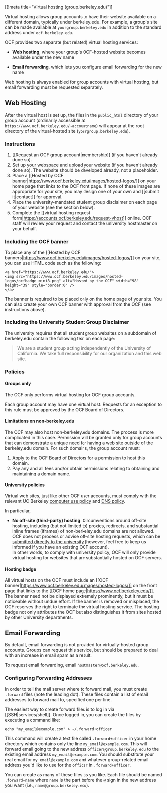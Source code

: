 [[!meta title="Virtual hosting (group.berkeley.edu)"]]


Virtual hosting allows group accounts to have their website available on a
different domain, typically under berkeley.edu. For example, a group's site can
be made available at `yourgroup.berkeley.edu` in addition to the standard
address under `ocf.berkeley.edu`.

OCF provides two separate (but related) virtual hosting services:

* **Web hosting**, where your group's OCF-hosted website becomes available
  under the new name

* **Email forwarding**, which lets you configure email forwarding for the new
  name

Web hosting is always enabled for group accounts with virtual hosting, but
email forwarding must be requested separately.

## Web Hosting

After the virtual host is set up, the files in the `public_html` directory of
your group account (ordinarily accessible at
`https://www.ocf.berkeley.edu/~accountname`) will appear at the root directory
of the virtual-hosted site (`yourgroup.berkeley.edu`).

### Instructions

1.   [[Request an OCF group account|membership]] (if you haven't already done so).
2.   Set up your webspace and upload your website (if you haven't already done so). The website should be developed already, not a placeholder.
3.   Place a [[Hosted by OCF banner|https://www.ocf.berkeley.edu/images/hosted-logos/]] on your home page that links to the OCF front page. If none of these images are appropriate for your site, you may design one of your own and [[submit it|contact]] for approval.
4.   Place the university-mandated student group disclaimer on each page of your website (see the section below).
5. Complete the [[virtual hosting request
   form|https://accounts.ocf.berkeley.edu/request-vhost]] online.
   OCF staff will review your request and contact the university hostmaster on your
   behalf.

### Including the OCF banner

To place any of the [[Hosted by OCF banners|https://www.ocf.berkeley.edu/images/hosted-logos/]] on your site, you can use HTML code such as the following:

    <a href="https://www.ocf.berkeley.edu/">
    <img src="https://www.ocf.berkeley.edu/images/hosted-logos/ocfbadge_mini8.png" alt="Hosted by the OCF" width="98" height="39" style="border:0" />
    </a>

The banner is required to be placed only on the home page of your site. You can also create your own OCF banner with approval from the OCF (see instructions above).

<a id="disclaimer"></a>
### Including the University Student Group Disclaimer

The university requires that all student group websites on a subdomain of berkeley.edu contain the following text on each page:

> We are a student group acting independently of the University of
> California. We take full responsibility for our organization and
> this web site.

### Policies

#### Groups only

The OCF only performs virtual hosting for OCF group accounts.

Each group account may have one virtual host. Requests for an exception to this rule must be approved by the OCF Board of Directors.

#### Limitations on non-berkeley.edu

The OCF may also host non-berkeley.edu domains. The process is more complicated in this case. Permission will be granted only for group accounts that can demonstrate a unique need for having a web site outside of the berkeley.edu domain. For such domains, the group account must:

 1.   Apply to the OCF Board of Directors for a permission to host this domain.
 2.   Pay any and all fees and/or obtain permissions relating to obtaining and maintaining a domain name.

#### University policies

Virtual web sites, just like other OCF user accounts, must comply with the relevant UC Berkeley [computer use policy](https://security.berkeley.edu/policy/usepolicy.html) and [DNS policy](https://security.berkeley.edu/policy/dns).

In particular,

*   **No off-site (third-party) hosting**: Circumventions around off-site hosting, including (but not limited to) proxies, redirects, and substantial inline frames (iframes) of non-berkeley.edu domains are not allowed. OCF does not process or advise off-site hosting requests, which can be [submitted directly to the university](https://offsitehosting.berkeley.edu/) (however, feel free to keep us informed if you have an existing OCF account).<br/>
In other words, to comply with university policy, OCF will only provide virtual hosting for websites that are substantially hosted on OCF servers.

#### Hosting badge

All virtual hosts on the OCF must include an [[OCF banner|https://www.ocf.berkeley.edu/images/hosted-logos/]] on the front page that links to the [[OCF home page|https://www.ocf.berkeley.edu/]]. The banner need not be displayed extremely prominently, but it must be noticeable without undue effort. If the banner is removed or misplaced, the OCF reserves the right to terminate the virtual hosting service. The hosting badge not only attributes the OCF but also distinguishes it from sites hosted by other University departments.

<a id="email"></a>
## Email Forwarding

By default, email forwarding is not provided for virtually-hosted group
accounts. Groups can request this service, but should be prepared to deal with an
increase in email spam as a result.

To request email forwarding, email `hostmaster@ocf.berkeley.edu`.

### Configuring Forwarding Addresses

In order to tell the mail server where to forward mail, you must create
`.forward` files (note the leading dot). These files contain a list of email
addresses to forward mail to, specified one per line.

The easiest way to create forward files is to log in via
[[SSH|services/shell]]. Once logged in, you can create the files by executing a
command like:

    echo "my_email@example.com" > ~/.forward+officer

This command will create a text file called `.forward+officer` in your home directory which contains only the line `my_email@example.com`. This will forward email going to the new address `officer@group.berkeley.edu` to the existing email address `my_email@example.com`. You should substitute your real email for `my_email@example.com` and whatever group-related email address you'd like to use for the `officer` in `.forward+officer`.

You can create as many of these files as you like. Each file should be named `.forward+name` where `name` is the part before the `@` sign in the new address you want (i.e., `name@group.berkeley.edu`).
